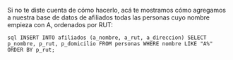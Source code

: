 Si no te diste cuenta de cómo hacerlo, acá te mostramos cómo agregamos a nuestra base de datos de afiliados todas las personas cuyo nombre empieza con A, ordenados por RUT: 

``` sql INSERT INTO afiliados (a_nombre, a_rut, a_direccion) SELECT p_nombre, p_rut, p_domicilio FROM personas WHERE nombre LIKE "A%" ORDER BY p_rut; ```
